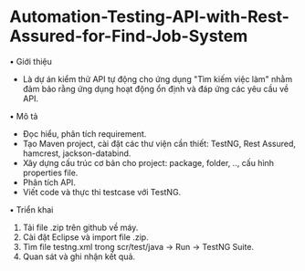 # Automation-Testing-API-with-Rest-Assured-for-Find-Job-System

• Giới thiệu
- Là dự án kiểm thử API tự động cho ứng dụng "Tìm kiếm việc làm" nhằm đảm bảo rằng ứng dụng hoạt động ổn định và đáp ứng các yêu cầu về API.

• Mô tả 
- Đọc hiểu, phân tích requirement.
- Tạo Maven project, cài đặt các thư viện cần thiết: TestNG, Rest Assured, hamcrest, jackson-databind.
- Xây dựng cấu trúc cơ bản cho project: package, folder, .., cấu hình properties file.
- Phân tích API.
- Viết code và thực thi testcase với TestNG.

• Triển khai
1. Tải file .zip trên github về máy.
2. Cài đặt Eclipse và import file .zip.
3. Tìm file testng.xml trong scr/test/java -> Run -> TestNG Suite.
4. Quan sát và ghi nhận kết quả.